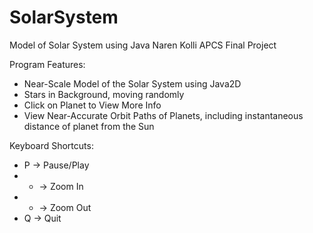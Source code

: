 # SolarSystem

Model of Solar System using Java
Naren Kolli
APCS Final Project

Program Features:
* Near-Scale Model of the Solar System using Java2D 
* Stars in Background, moving randomly
* Click on Planet to View More Info
* View Near-Accurate Orbit Paths of Planets, including instantaneous distance of planet from the Sun 

Keyboard Shortcuts: 
 * P -> Pause/Play
 * + -> Zoom In
 * - -> Zoom Out
 * Q -> Quit
 
